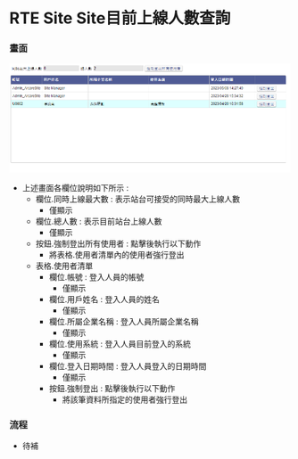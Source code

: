 # RTE Site Site目前上線人數查詢

### <div id="view">畫面</div>
![畫面]

* 上述畫面各欄位說明如下所示 :
  * 欄位.同時上線最大數 : 表示站台可接受的同時最大上線人數
    * 僅顯示
  * 欄位.總人數 : 表示目前站台上線人數
    * 僅顯示
  * 按鈕.強制登出所有使用者 : 點擊後執行以下動作
    * 將表格.使用者清單內的使用者強行登出
  * 表格.使用者清單
    * 欄位.帳號 : 登入人員的帳號
      * 僅顯示
    * 欄位.用戶姓名 : 登入人員的姓名
      * 僅顯示
    * 欄位.所屬企業名稱 : 登入人員所屬企業名稱
      * 僅顯示
    * 欄位.使用系統 : 登入人員目前登入的系統
      * 僅顯示
    * 欄位.登入日期時間 : 登入人員登入的日期時間
      * 僅顯示
    * 按鈕.強制登出 : 點擊後執行以下動作
      * 將該筆資料所指定的使用者強行登出

### <div id="flow">流程</div>
* 待補

[畫面]:attachment/view.png "畫面"